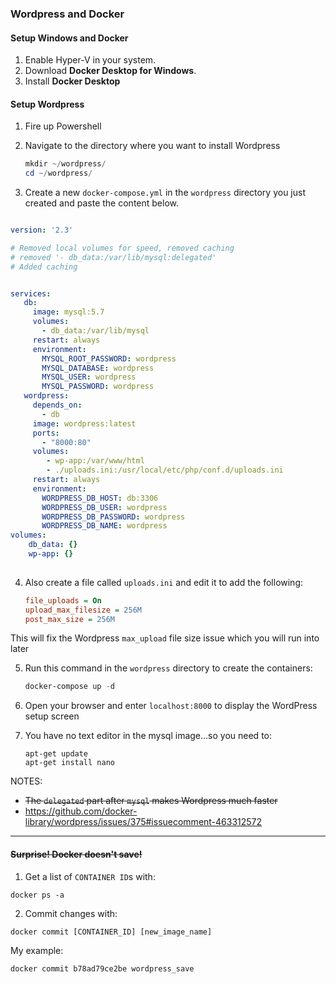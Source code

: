 ### Wordpress and Docker

#### Setup Windows and Docker
1. Enable Hyper-V in your system.
2. Download **Docker Desktop for Windows**.
3. Install **Docker Desktop**

#### Setup Wordpress

1. Fire up Powershell
2. Navigate to the directory where you want to install Wordpress

    ```powershell
    mkdir ~/wordpress/
    cd ~/wordpress/
    ```
3. Create a new ```docker-compose.yml``` in the ```wordpress``` directory you just created and paste the content below. 
   

```yml

version: '2.3'

# Removed local volumes for speed, removed caching
# removed '- db_data:/var/lib/mysql:delegated'
# Added caching


services:
   db:
     image: mysql:5.7
     volumes:
       - db_data:/var/lib/mysql
     restart: always
     environment:
       MYSQL_ROOT_PASSWORD: wordpress
       MYSQL_DATABASE: wordpress
       MYSQL_USER: wordpress
       MYSQL_PASSWORD: wordpress
   wordpress:
     depends_on:
       - db
     image: wordpress:latest
     ports:
       - "8000:80"
     volumes:
        - wp-app:/var/www/html
        - ./uploads.ini:/usr/local/etc/php/conf.d/uploads.ini
     restart: always
     environment:
       WORDPRESS_DB_HOST: db:3306
       WORDPRESS_DB_USER: wordpress
       WORDPRESS_DB_PASSWORD: wordpress
       WORDPRESS_DB_NAME: wordpress
volumes:
    db_data: {}
    wp-app: {}
    
```


4. Also create a file called ```uploads.ini``` and edit it to add the following:

    ```ini
    file_uploads = On
    upload_max_filesize = 256M
    post_max_size = 256M
    ```

This will fix the Wordpress ``max_upload`` file size issue which you will run into later

5. Run this command in the ```wordpress``` directory to create the containers: 

    ```powershell
    docker-compose up -d
    ```
6. Open your browser and enter ```localhost:8000``` to display the WordPress setup screen

7. You have no text editor in the mysql image...so you need to:
    ```
    apt-get update
    apt-get install nano
    ```
NOTES: 
- ~~The ```delegated``` part after ```mysql``` makes Wordpress much faster~~
- https://github.com/docker-library/wordpress/issues/375#issuecomment-463312572

***
#### ~~Surprise! Docker doesn't save!~~

1. Get a list of ```CONTAINER ID```s with:

```
docker ps -a
```

2. Commit changes with:

```
docker commit [CONTAINER_ID] [new_image_name]
```
My example: 
```
docker commit b78ad79ce2be wordpress_save
```



